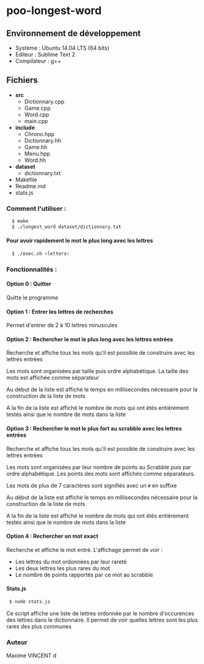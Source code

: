 # poo-longest-word

## Environnement de développement

  - Système : Ubuntu 14.04 LTS (64 bits)
  - Editeur : Sublime Text 2
  - Compilateur : g++

## Fichiers

  - **src**
    - Dictionnary.cpp
    - Game.cpp
    - Word.cpp
    - main.cpp
  - **include**
    - Chrono.hpp
    - Dictionnary.hh
    - Game.hh
    - Menu.hpp
    - Word.hh
  - **dataset**
    - dictionnary.txt
  - Makefile
  - Readme.md
  - stats.js

### Comment l'utiliser :

```bash
  $ make
  $ ./longest_word dataset/dictionnary.txt
```

#### Pour avoir rapidement le mot le plus long avec les lettres
```bash
  $ ./exec.sh <letters>
```

### Fonctionnalités :

#### Option 0 : Quitter

Quitte le programme

#### Option 1 : Entrer les lettres de recherches

Permet d'entrer de 2 à 10 lettres minuscules

#### Option 2 : Rechercher le mot le plus long avec les lettres entrées

Recherche et affiche tous les mots qu'il est possible de construire avec les lettres entrées

Les mots sont organisées par taille puis ordre alphabétique. La taille des mots est affichée comme séparateur

Au début de la liste est affiché le temps en millisecondes nécessaire pour la construction de la liste de mots

A la fin de la liste est affiché le nombre de mots qui ont étés entièrement testés ainsi que le nombre
de mots dans la liste

#### Option 3 : Rechercher le mot le plus fort au scrabble avec les lettres entrées
Recherche et affiche tous les mots qu'il est possible de construire avec les lettres entrées

Les mots sont organisées par leur nombre de points au Scrabble puis par ordre alphabétique. Les points des mots sont affichés comme séparateurs.

Les mots de plus de 7 caractères sont signifiés avec un `#` en suffixe

Au début de la liste est affiché le temps en millisecondes nécessaire pour la construction de la liste de mots

A la fin de la liste est affiché le nombre de mots qui ont étés entièrement testés ainsi que le nombre de mots dans la liste

#### Option 4 : Rechercher un mot exact

Recherche et affiche le mot entré. L'affichage permet de voir :

  - Les lettres du mot ordonnées par leur rareté
  - Les deux lettres les plus rares du mot
  - Le nombre de points rapportés par ce mot au scrabble

#### Stats.js

```bash
 $ node stats.js
```

Ce script affiche une liste de lettres ordonnée par le nombre d'occurences des lettres dans le dictionnaire. Il permet de voir quelles lettres sont les plus rares des plus communes

### Auteur
Maxime VINCENT
d

